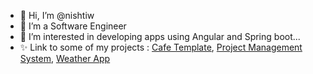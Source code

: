 - 👋 Hi, I’m @nishtiw
- 👀 I’m a Software Engineer
- 🌱 I’m interested in developing apps using Angular and Spring boot... 
- ✨ Link to some of my projects : [Cafe Template](https://nishtiw.github.io/cafe-template/), [Project Management System](https://gitlab.com/my-first-group256/project-management-system-fs-java), [Weather App](https://nishtiw.github.io/weather-app/) 

<!---
nishtiw/nishtiw is a ✨ special ✨ repository because its `README.md` (this file) appears on your GitHub profile.
You can click the Preview link to take a look at your changes.
--->
